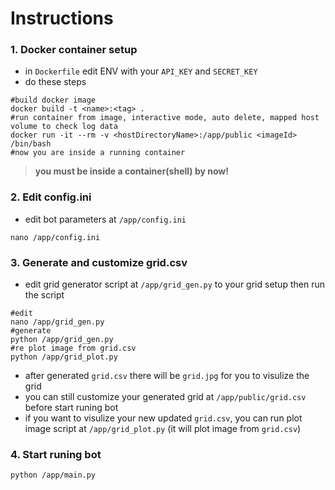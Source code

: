 # Instructions

### 1. Docker container setup
- in `Dockerfile` edit ENV with your `API_KEY` and `SECRET_KEY`
- do these steps
```shell
#build docker image
docker build -t <name>:<tag> .
#run container from image, interactive mode, auto delete, mapped host volume to check log data
docker run -it --rm -v <hostDirectoryName>:/app/public <imageId> /bin/bash
#now you are inside a running container
```
> **you must be inside a container(shell) by now!**

### 2. Edit config.ini
- edit bot parameters at `/app/config.ini`
```shell
nano /app/config.ini
```
### 3. Generate and customize grid.csv
- edit grid generator script at `/app/grid_gen.py` to your grid setup then run the script
```shell
#edit
nano /app/grid_gen.py
#generate
python /app/grid_gen.py
#re plot image from grid.csv
python /app/grid_plot.py
```
- after generated `grid.csv` there will be `grid.jpg` for you to visulize the grid
- you can still customize your generated grid at `/app/public/grid.csv` before start runing bot
- if you want to visulize your new updated `grid.csv`, you can run plot image script at `/app/grid_plot.py` (it will plot image from `grid.csv`)

  
### 4. Start runing bot
```shell
python /app/main.py
```